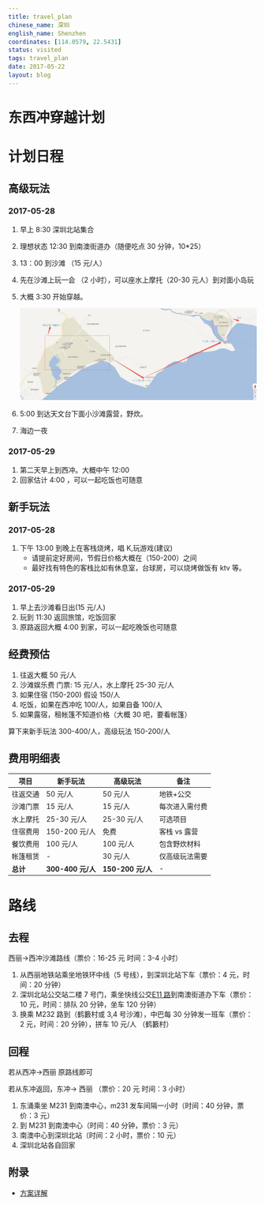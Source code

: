 ```yaml
---
title: travel_plan
chinese_name: 深圳
english_name: Shenzhen
coordinates: [114.0579, 22.5431]
status: visited
tags: travel_plan
date: 2017-05-22
layout: blog
---
```


# 东西冲穿越计划

# 计划日程

## 高级玩法

### 2017-05-28

1. 早上 8:30 深圳北站集合
2. 理想状态 12:30 到南澳街道办（随便吃点 30 分钟，10\*25）
3. 13：00 到沙滩 （15 元/人）
4. 先在沙滩上玩一会 （2 小时），可以座水上摩托（20-30 元人）到对面小岛玩
5. 大概 3:30 开始穿越。

   ![](./travel_way.jpg)

6. 5:00 到达天文台下面小沙滩露营，野炊。
7. 海边一夜

### 2017-05-29

1. 第二天早上到西冲。大概中午 12:00
2. 回家估计 4:00 ，可以一起吃饭也可随意

## 新手玩法

### 2017-05-28

1. 下午 13:00 到晚上在客栈烧烤，唱 K,玩游戏(建议)
   - 请提前定好房间，节假日价格大概在（150-200）之间
   - 最好找有特色的客栈比如有休息室，台球房，可以烧烤做饭有 ktv 等。

### 2017-05-29

1. 早上去沙滩看日出(15 元/人)
2. 玩到 11:30 返回旅馆，吃饭回家
3. 原路返回大概 4:00 到家，可以一起吃晚饭也可随意

## 经费预估

1. 往返大概 50 元/人
2. 沙滩娱乐费 门票: 15 元/人，水上摩托 25-30 元/人
3. 如果住宿 (150-200) 假设 150/人
4. 吃饭，如果在西冲吃 100/人，如果自备 100/人
5. 如果露宿，租帐篷不知道价格（大概 30 吧，要看帐篷）

算下来新手玩法 300-400/人，高级玩法 150-200/人

## 费用明细表

| 项目     | 新手玩法          | 高级玩法          | 备注           |
| -------- | ----------------- | ----------------- | -------------- |
| 往返交通 | 50 元/人          | 50 元/人          | 地铁+公交      |
| 沙滩门票 | 15 元/人          | 15 元/人          | 每次进入需付费 |
| 水上摩托 | 25-30 元/人       | 25-30 元/人       | 可选项目       |
| 住宿费用 | 150-200 元/人     | 免费              | 客栈 vs 露营   |
| 餐饮费用 | 100 元/人         | 100 元/人         | 包含野炊材料   |
| 帐篷租赁 | -                 | 30 元/人          | 仅高级玩法需要 |
| **总计** | **300-400 元/人** | **150-200 元/人** | -              |

# 路线

## 去程

西丽->西冲沙滩路线（票价：16-25 元 时间：3-4 小时）

1. 从西丽地铁站乘坐地铁环中线（5 号线），到深圳北站下车（票价：4 元，时间：20 分钟）
2. 深圳北站公交站二楼 7 号门，乘坐快线公交[E11 路](http://jt.sz.bendibao.com/bus/linesearch.aspx)到南澳街道办下车（票价：10 元，时间：排队 20 分钟，坐车 120 分钟）
3. 换乘 M232 路到（鹤籔村或 3,4 号沙滩），中巴每 30 分钟发一班车（票价：2 元，时间：20 分钟），拼车 10 元/人 （鹤籔村）

## 回程

若从西冲->西丽 原路线即可

若从东冲返回，东冲-> 西丽 （票价：20 元 时间：3 小时）

1. 东涌乘坐 M231 到南澳中心，m231 发车间隔一小时（时间：40 分钟，票价：3 元）
2. 到 M231 到南澳中心（时间：40 分钟，票价：3 元）
3. 南澳中心到深圳北站（时间：2 小时，票价：10 元）
4. 深圳北站各自回家

## 附录

- [方案详解](./detail.md)
